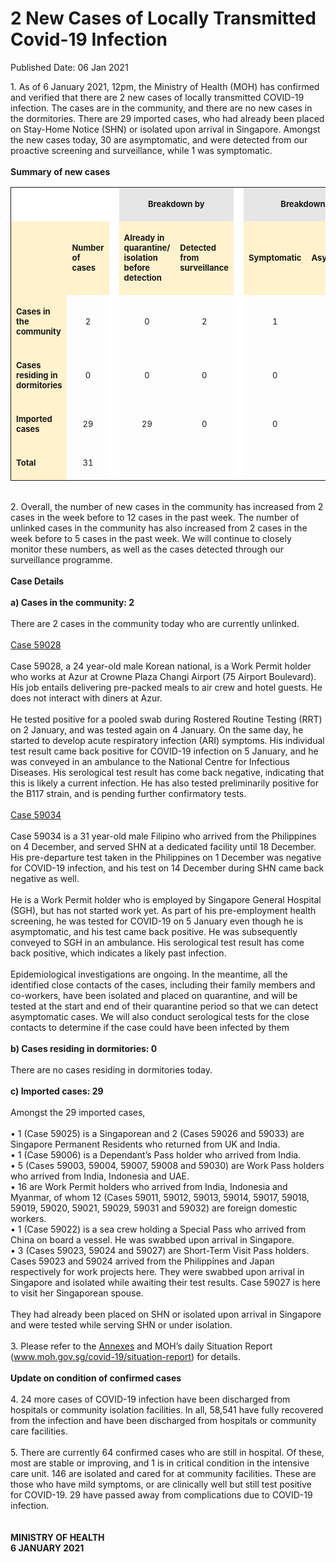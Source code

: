 <html>
    <meta http-equiv="Content-Type" content="text/html; charset=utf-8"/>
    <meta charset="utf-8"/>
    <title>2 New Cases of Locally Transmitted Covid-19 Infection</title>
    <body><h1>2 New Cases of Locally Transmitted Covid-19 Infection</h1>
    <p>Published Date: 06 Jan 2021</p> 1. As of 6 January 2021, 12pm, the Ministry of Health (MOH) has confirmed and verified that there are 2 new cases of locally transmitted COVID-19 infection. The cases are in the community, and there are no new cases in the dormitories. There are 29 imported cases, who had already been placed on Stay-Home Notice (SHN) or isolated upon arrival in Singapore. Amongst the new cases today, 30 are asymptomatic, and were detected from our proactive screening and surveillance, while 1 was symptomatic.  
<br>
<br><strong>Summary of new cases</strong><br> <table width="605" bordercolor="#00000a" border="1" rules="GROUPS" frame="VOID" cellspacing="0" cellpadding="7"> <colgroup> <col width="115"> <col width="46"> <col width="2"> <col width="82"> <col width="82"> <col width="2"> <col width="27"> </colgroup> <colgroup> <col width="41"> <col width="82"> </colgroup> <tbody><tr> <td width="115" height="10" bgcolor="#ffffff"> <p align="RIGHT"><span style="font-size: 13px;"><br> </span></p> </td> <td width="46" bgcolor="#ffffff"> <p><span style="font-size: 13px;"><br> </span></p> </td> <td width="2" valign="TOP" bgcolor="#ffffff"> <p><span style="font-size: 13px;"><br> </span></p> </td> <td width="178" bgcolor="#e7e6e6" colspan="2"> <p align="CENTER"><span style="font-size: 13px;"><strong>Breakdown by</strong></span></p> </td> <td width="2" valign="TOP" bgcolor="#ffffff"> <p><span style="font-size: 13px;"><br> </span></p> </td> <td width="27" bgcolor="#e7e6e6" colspan="3"> <p align="CENTER"><span style="font-size: 13px;"><strong>Breakdown by</strong></span></p></td>  </tr> <tr> <td width="115" height="111" bgcolor="#fff2cc"> <p align="RIGHT"><span style="font-size: 13px;"><br> </span></p> </td> <td width="46" bgcolor="#fff2cc"> <p><span style="font-size: 13px;"><strong>Number of cases</strong></span></p> </td> <td width="2" valign="TOP" bgcolor="#ffffff"> <p><span style="font-size: 13px;"><br> </span></p> </td> <td width="82" bgcolor="#fff2cc"> <p><span style="font-size: 13px;"><strong>Already in quarantine/ isolation before detection</strong></span></p> </td> <td width="82" bgcolor="#fff2cc"> <p><span style="font-size: 13px;"><strong>Detected from surveillance</strong></span></p> </td> <td width="2" valign="TOP" bgcolor="#ffffff"> <p><span style="font-size: 13px;"><br> </span></p> </td> <td width="82" bgcolor="#fff2cc" colspan="2"> <p><span style="font-size: 13px;"><strong>Symptomatic</strong></span></p> </td> <td width="82" bgcolor="#fff2cc"> <p><span style="font-size: 13px;"><strong>Asymptomatic</strong></span></p> </td> </tr> <tr> <td width="115" height="22" bgcolor="#fff2cc"> <p><span style="font-size: 13px;"><strong>Cases in the community</strong></span></p> </td> <td width="46"> <p align="CENTER"><span style="font-size: 13px;">2</span></p> </td> <td width="2" valign="TOP" bgcolor="#ffffff"> <p align="CENTER"><span style="font-size: 13px;"><br> </span></p> </td> <td width="82"> <p align="CENTER"><span style="font-size: 13px;">0</span></p> </td> <td width="82"> <p align="CENTER"><span style="font-size: 13px;">2</span></p> </td> <td width="2" valign="TOP" bgcolor="#ffffff"> <p align="CENTER"><span style="font-size: 13px;"><br> </span></p> </td> <td width="82" colspan="2"> <p align="CENTER"><span style="font-size: 13px;">1</span></p> </td> <td width="82"> <p align="CENTER"><span style="font-size: 13px;">1</span></p> </td> </tr> <tr> <td width="115" height="22" bgcolor="#fff2cc"> <p><span style="font-size: 13px;"><strong>Cases residing in dormitories</strong></span></p> </td> <td width="46"> <p align="CENTER"><span style="font-size: 13px;">0</span></p> </td> <td width="2" valign="TOP" bgcolor="#ffffff"> <p align="CENTER"><span style="font-size: 13px;"><br> </span></p> </td> <td width="82"> <p align="CENTER"><span style="font-size: 13px;">0</span></p> </td> <td width="82"> <p align="CENTER"><span style="font-size: 13px;">0</span></p> </td> <td width="2" valign="TOP" bgcolor="#ffffff"> <p align="CENTER"><span style="font-size: 13px;"><br> </span></p> </td> <td width="82" colspan="2"> <p align="CENTER"><span style="font-size: 13px;">0</span></p> </td> <td width="82"> <p align="CENTER"><span style="font-size: 13px;">0</span></p> </td> </tr> <tr> <td width="115" height="22" bgcolor="#fff2cc"> <p><span style="font-size: 13px;"><strong>Imported cases</strong></span></p> </td> <td width="46"> <p align="CENTER"><span style="font-size: 13px;">29</span></p> </td> <td width="2" valign="TOP" bgcolor="#ffffff"> <p align="CENTER"><span style="font-size: 13px;"><br> </span></p> </td> <td width="82"> <p align="CENTER"><span style="font-size: 13px;">29</span></p> </td> <td width="82"> <p align="CENTER"><span style="font-size: 13px;">0</span></p> </td> <td width="2" valign="TOP" bgcolor="#ffffff"> <p align="CENTER"><span style="font-size: 13px;"><br> </span></p> </td> <td width="82" colspan="2"> <p align="CENTER"><span style="font-size: 13px;">0</span></p> </td> <td width="82"> <p align="CENTER"><span style="font-size: 13px;">29</span></p> </td> </tr> <tr> <td width="115" height="22" bgcolor="#fff2cc"> <p><span style="font-size: 13px;"><strong>Total</strong></span></p> </td> <td width="46"> <p align="CENTER"><span style="font-size: 13px;">31</span></p> </td> <td width="2" valign="TOP" bgcolor="#ffffff"> <p align="CENTER"><span style="font-size: 13px;"><br> </span></p> </td> <td width="82"> <p align="CENTER"><span style="font-size: 13px;"><br> </span></p> </td> <td width="82"> <p align="CENTER"><span style="font-size: 13px;"><br> </span></p> </td> <td width="2" valign="TOP" bgcolor="#ffffff"> <p align="CENTER"><span style="font-size: 13px;"><br> </span></p> </td> <td width="82" colspan="2"> <p align="CENTER"><span style="font-size: 13px;"><br> </span></p> </td> <td width="82"> <p align="CENTER"><span style="font-size: 13px;"><br> </span></p> </td> </tr> </tbody></table><p><br>2. Overall, the number of new cases in the community has increased from 2 cases in the week before to 12 cases in the past week. The number of unlinked cases in the community has also increased from 2 cases in the week before to 5 cases in the past week.&nbsp;We will continue to closely monitor these numbers, as well as the cases detected through our surveillance programme.<br><br><strong>Case Details
</strong><br>
<strong><br>a) Cases in the community: 2
</strong><br>
<br>There are 2 cases in the community today who are currently unlinked. 
<br>
<span style="text-decoration: underline;"><br>Case 59028
<br>
</span><br>Case 59028, a 24 year-old male Korean national, is a Work Permit holder who works at Azur at Crowne Plaza Changi Airport (75 Airport Boulevard). His job entails delivering pre-packed meals to air crew and hotel guests. He does not interact with diners at Azur. 
<br>
<br>He tested positive for a pooled swab during Rostered Routine Testing (RRT) on 2 January, and was tested again on 4 January. On the same day, he started to develop acute respiratory infection (ARI) symptoms. His individual test result came back positive for COVID-19 infection on 5 January, and he was conveyed in an ambulance to the National Centre for Infectious Diseases. His serological test result has come back negative, indicating that this is likely a current infection. He has also tested preliminarily positive for the B117 strain, and is pending further confirmatory tests. 
<br>
<br><span style="text-decoration: underline;">Case 59034
</span><br>
<br>Case 59034 is a 31 year-old male Filipino who arrived from the Philippines on 4 December, and served SHN at a dedicated facility until 18 December. His pre-departure test taken in the Philippines on 1 December was negative for COVID-19 infection, and his test on 14 December during SHN came back negative as well.
<br>
<br>He is a Work Permit holder who is employed by Singapore General Hospital (SGH), but has not started work yet. As part of his pre-employment health screening, he was tested for COVID-19 on 5 January even though he is asymptomatic, and his test came back positive. He was subsequently conveyed to SGH in an ambulance. His serological test result has come back positive, which indicates a likely past infection.
<br>
<br>Epidemiological investigations are ongoing. In the meantime, all the identified close contacts of the cases, including their family members and co-workers, have been isolated and placed on quarantine, and will be tested at the start and end of their quarantine period so that we can detect asymptomatic cases. We will also conduct serological tests for the close contacts to determine if the case could have been infected by them
<br>
<strong><br>b) Cases residing in dormitories: 0
</strong><br>
<br>There are no cases residing in dormitories today. 
<br>
<br><strong>c) Imported cases: 29
</strong><br>
<br>Amongst the 29 imported cases, 
<br>
<br>• 1 (Case 59025) is a Singaporean and 2 (Cases 59026 and 59033) are Singapore Permanent Residents who returned from UK and India.
<br>• 1 (Case 59006) is a Dependant’s Pass holder who arrived from India. 
<br>• 5 (Cases 59003, 59004, 59007, 59008 and 59030) are Work Pass holders who arrived from India, Indonesia and UAE. 
<br>• 16 are Work Permit holders who arrived from India, Indonesia and Myanmar, of whom 12 (Cases 59011, 59012, 59013, 59014, 59017, 59018, 59019, 59020, 59021, 59029, 59031 and 59032) are foreign domestic workers.
<br>• 1 (Case 59022) is a sea crew holding a Special Pass who arrived from China on board a vessel. He was swabbed upon arrival in Singapore.
<br>• 3 (Cases 59023, 59024 and 59027) are Short-Term Visit Pass holders. Cases 59023 and 59024 arrived from the Philippines and Japan respectively for work projects here. They were swabbed upon arrival in Singapore and isolated while awaiting their test results. Case 59027 is here to visit her Singaporean spouse. 
<br>
<br>They had already been placed on SHN or isolated upon arrival in Singapore and were tested while serving SHN or under isolation. 
<br>
<br>3. Please refer to the <a title="Annexes" href="/docs/librariesprovider5/default-document-library/annexes-(6-jan).pdf?sfvrsn=6fef9ac_0">Annexes</a>&nbsp;and MOH’s daily Situation Report (<a href="http://www.moh.gov.sg/covid-19/situation-report">www.moh.gov.sg/covid-19/situation-report</a>) for details. 
<br>
<br><strong>Update on condition of confirmed cases
</strong><br>
<br>4. 24 more cases of COVID-19 infection have been discharged from hospitals or community isolation facilities. In all, 58,541 have fully recovered from the infection and have been discharged from hospitals or community care facilities. 
<br>
<br>5. There are currently 64 confirmed cases who are still in hospital. Of these, most are stable or improving, and 1 is in critical condition in the intensive care unit. 146 are isolated and cared for at community facilities. These are those who have mild symptoms, or are clinically well but still test positive for COVID-19. 29 have passed away from complications due to COVID-19 infection. 
<br>
<br>
<strong><br>MINISTRY OF HEALTH
<br>6 JANUARY 2021
<br></strong></p></body>
</html>